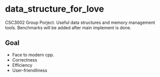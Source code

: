 # data_structure_for_love
CSC3002 Group Porject. Useful data structures and memory management tools. Benchmarks will be added after main implement is done.

## Goal
- Face to modern cpp.
- Correctness
- Efficiency
- User-friendliness
